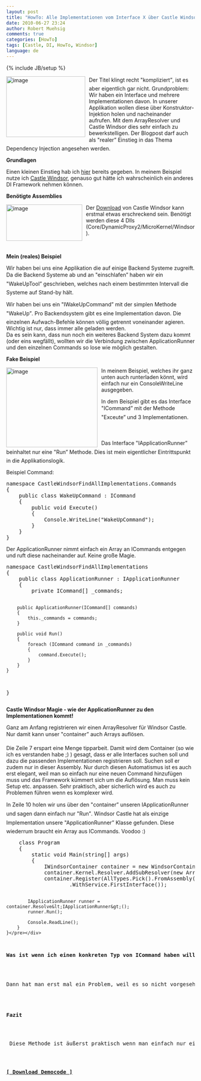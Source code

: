 ```yaml
---
layout: post
title: "HowTo: Alle Implementationen vom Interface X über Castle Windsor per DI auflösen"
date: 2010-06-27 23:24
author: Robert Muehsig
comments: true
categories: [HowTo]
tags: [Castle, DI, HowTo, Windsor]
language: de
---
```

{% include JB/setup %}
<p><a href="{{BASE_PATH}}/assets/wp-images-de/image980.png"><img style="border-bottom: 0px; border-left: 0px; margin: 0px 10px 0px 0px; display: inline; border-top: 0px; border-right: 0px" title="image" border="0" alt="image" align="left" src="{{BASE_PATH}}/assets/wp-images-de/image_thumb164.png" width="211" height="162" /></a> </p>  <p>Der Titel klingt recht &quot;kompliziert”, ist es aber eigentlich gar nicht. Grundproblem: Wir haben ein Interface und mehrere Implementationen davon. In unserer Applikation wollen diese über Konstruktor-Injektion holen und nacheinander aufrufen. Mit dem ArrayResolver und Castle Windsor dies sehr einfach zu bewerkstelligen. Der Blogpost darf auch als "realer” Einstieg in das Thema Dependency Injection angesehen werden.</p>  <p><strong>Grundlagen</strong></p>  <p>Einen kleinen Einstieg hab ich <a href="{{BASE_PATH}}/2010/03/15/howto-dependency-injection-service-locator/">hier</a> bereits gegeben. In meinem Beispiel nutze ich <a href="http://www.castleproject.org/container/index.html">Castle Windsor</a>, genauso gut hätte ich wahrscheinlich ein anderes DI Framework nehmen können. </p>  <p><strong>Benötigte Assemblies</strong></p>  <p><a href="{{BASE_PATH}}/assets/wp-images-de/image981.png"><img style="border-bottom: 0px; border-left: 0px; margin: 0px 10px 0px 0px; display: inline; border-top: 0px; border-right: 0px" title="image" border="0" alt="image" align="left" src="{{BASE_PATH}}/assets/wp-images-de/image_thumb165.png" width="203" height="97" /></a> </p>  <p>Der <a href="http://www.castleproject.org/castle/download.html">Download</a> von Castle Windsor kann erstmal etwas erschreckend sein. Benötigt werden diese 4 Dlls (Core/DynamicProxy2/MicroKernel/Windsor).</p>  <p>&#160;</p>  <p><strong>Mein (reales) Beispiel</strong></p>  <p>Wir haben bei uns eine Applikation die auf einige Backend Systeme zugreift. Da die Backend Systeme ab und an "einschlafen” haben wir ein "WakeUpTool” geschrieben, welches nach einem bestimmten Intervall die Systeme auf Stand-by hält. </p>  <p>Wir haben bei uns ein "IWakeUpCommand” mit der simplen Methode "WakeUp”. Pro Backendsystem gibt es eine Implementation davon. Die einzelnen Aufwach-Befehle können völlig getrennt voneinander agieren. Wichtig ist nur, dass immer alle geladen werden.   <br />Da es sein kann, dass nun noch ein weiteres Backend System dazu kommt (oder eins wegfällt), wollten wir die Verbindung zwischen ApplicationRunner und den einzelnen Commands so lose wie möglich gestalten. </p>  <p><strong>Fake Beispiel</strong></p>  <p><a href="{{BASE_PATH}}/assets/wp-images-de/image982.png"><img style="border-bottom: 0px; border-left: 0px; margin: 0px 10px 0px 0px; display: inline; border-top: 0px; border-right: 0px" title="image" border="0" alt="image" align="left" src="{{BASE_PATH}}/assets/wp-images-de/image_thumb166.png" width="244" height="213" /></a> In meinem Beispiel, welches ihr ganz unten auch runterladen könnt, wird einfach nur ein ConsoleWriteLine ausgegeben. </p>  <p>In dem Beispiel gibt es das Interface "ICommand” mit der Methode "Exceute” und 3 Implementationen.</p>  <p>&#160;</p>  <p>Das Interface "IApplicationRunner” beinhaltet nur eine "Run” Methode. Dies ist mein eigentlicher Eintrittspunkt in die Applikationslogik. </p>  <p>Beispiel Command:</p>  <div style="padding-bottom: 0px; margin: 0px; padding-left: 0px; padding-right: 0px; display: inline; float: none; padding-top: 0px" id="scid:812469c5-0cb0-4c63-8c15-c81123a09de7:2caa3608-03f6-4c49-9c87-083a0c6305b9" class="wlWriterEditableSmartContent"><pre name="code" class="c#">namespace CastleWindsorFindAllImplementations.Commands
{
    public class WakeUpCommand : ICommand
    {
        public void Execute()
        {
            Console.WriteLine("WakeUpCommand");
        }
    }
}</pre></div>

<p></p>

<p>Der ApplicationRunner nimmt einfach ein Array an ICommands entgegen und ruft diese nacheinander auf. Keine große Magie. </p>

<div style="padding-bottom: 0px; margin: 0px; padding-left: 0px; padding-right: 0px; display: inline; float: none; padding-top: 0px" id="scid:812469c5-0cb0-4c63-8c15-c81123a09de7:e1b6fcb0-a358-4158-8ecd-66bc84450468" class="wlWriterEditableSmartContent"><pre name="code" class="c#">namespace CastleWindsorFindAllImplementations
{
    public class ApplicationRunner : IApplicationRunner
    {
        private ICommand[] _commands;

        public ApplicationRunner(ICommand[] commands)
        {
            this._commands = commands;
        }

        public void Run()
        {
            foreach (ICommand command in _commands)
            {
                command.Execute();
            }
        }
    }
}</pre></div>

<p><strong>Castle Windsor Magie - wie der ApplicationRunner zu den Implementationen kommt!</strong></p>

<p>Ganz am Anfang registrieren wir einen ArrayResolver für Windsor Castle. Nur damit kann unser "container” auch Arrays auflösen.</p>

<p>Die Zeile 7 erspart eine Menge tipparbeit. Damit wird dem Container (so wie ich es verstanden habe ;) ) gesagt, dass er alle Interfaces suchen soll und dazu die passenden Implementationen registrieren soll. Suchen soll er zudem nur in dieser Assembly. Nur durch diesen Automatismus ist es auch erst elegant, weil man so einfach nur eine neuen Command hinzufügen muss und das Framework kümmert sich um die Auflösung. Man muss kein Setup etc. anpassen. Sehr praktisch, aber sicherlich wird es auch zu Problemen führen wenn es komplexer wird. </p>

<p>In Zeile 10 holen wir uns über den "container” unseren IApplicationRunner und sagen dann einfach nur "Run”. Windsor Castle hat als einzige Implementation unsere "ApplicationRunner” Klasse gefunden. Diese wiederrum braucht ein Array aus ICommands. Voodoo :) </p>

<div style="padding-bottom: 0px; margin: 0px; padding-left: 0px; padding-right: 0px; display: inline; float: none; padding-top: 0px" id="scid:812469c5-0cb0-4c63-8c15-c81123a09de7:12271daa-b0a1-4d4c-a392-87e3a54c12e3" class="wlWriterEditableSmartContent"><pre name="code" class="c#">    class Program
    {
        static void Main(string[] args)
        {
            IWindsorContainer container = new WindsorContainer();
            container.Kernel.Resolver.AddSubResolver(new ArrayResolver(container.Kernel));
            container.Register(AllTypes.Pick().FromAssembly(typeof(ApplicationRunner).Assembly)
                    .WithService.FirstInterface());

            IApplicationRunner runner = container.Resolve&lt;IApplicationRunner&gt;();
            runner.Run();

            Console.ReadLine();
        }
    }</pre></div>

<p><strong>Was ist wenn ich einen konkreten Typ von ICommand haben will?</strong></p>

<p>Dann hat man erst mal ein Problem, weil es so nicht vorgesehen ist. Was man machen kann ist bestimmten Komponenten innerhalb des "containers” einen Namen zu geben. </p>

<p><strong>Fazit</strong></p>

<p> Diese Methode ist äußerst praktisch wenn man einfach nur eine Liste von Implementationen nutzen will ohne sie explizit erst zu registrieren. Einen genauen Typen daraus wieder herauszupuzzeln ist allerdings schwieriger.</p>

<p><strong><a href="{{BASE_PATH}}/assets/files/democode/CastleWindsorFindAllImplementations/CastleWindsorFindAllImplementations.zip">[ Download Democode ]</a></strong></p>

